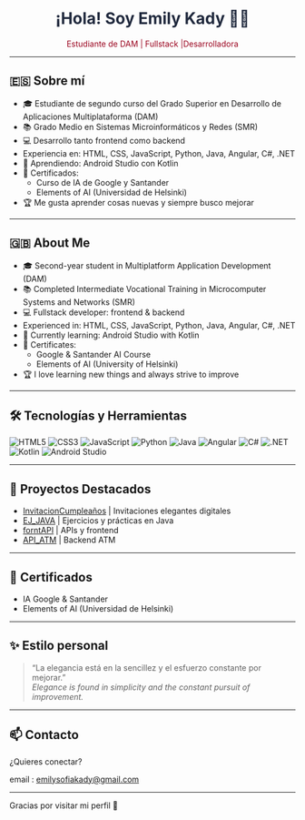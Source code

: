 <!-- Elegante, bilingüe, con colores azul oscuro y granate, y emojis sobrios -->

<h1 align="center" style="color:#212A3E;">
  ¡Hola! Soy Emily Kady 👩‍💻
</h1>

<p align="center" style="color:#9A031E;">
  Estudiante de DAM | Fullstack |Desarrolladora
</p>

---

## 🇪🇸 Sobre mí

- 🎓 Estudiante de segundo curso del Grado Superior en Desarrollo de Aplicaciones Multiplataforma (DAM)
- 📚 Grado Medio en Sistemas Microinformáticos y Redes (SMR)
- 💻 Desarrollo tanto frontend como backend
- Experiencia en: HTML, CSS, JavaScript, Python, Java, Angular, C#, .NET
- 🚀 Aprendiendo: Android Studio con Kotlin
- 🧠 Certificados:  
  - Curso de IA de Google y Santander  
  - Elements of AI (Universidad de Helsinki)
- 🏆 Me gusta aprender cosas nuevas y siempre busco mejorar

---

## 🇬🇧 About Me

- 🎓 Second-year student in Multiplatform Application Development (DAM)
- 📚 Completed Intermediate Vocational Training in Microcomputer Systems and Networks (SMR)
- 💻 Fullstack developer: frontend & backend
- Experienced in: HTML, CSS, JavaScript, Python, Java, Angular, C#, .NET
- 🚀 Currently learning: Android Studio with Kotlin
- 🧠 Certificates:  
  - Google & Santander AI Course  
  - Elements of AI (University of Helsinki)
- 🏆 I love learning new things and always strive to improve

---

## 🛠️ Tecnologías y Herramientas

![HTML5](https://img.shields.io/badge/HTML5-212A3E?style=for-the-badge&logo=html5&logoColor=white)
![CSS3](https://img.shields.io/badge/CSS3-212A3E?style=for-the-badge&logo=css3&logoColor=white)
![JavaScript](https://img.shields.io/badge/JavaScript-9A031E?style=for-the-badge&logo=javascript&logoColor=white)
![Python](https://img.shields.io/badge/Python-212A3E?style=for-the-badge&logo=python&logoColor=white)
![Java](https://img.shields.io/badge/Java-9A031E?style=for-the-badge&logo=java&logoColor=white)
![Angular](https://img.shields.io/badge/Angular-212A3E?style=for-the-badge&logo=angular&logoColor=white)
![C#](https://img.shields.io/badge/C%23-9A031E?style=for-the-badge&logo=csharp&logoColor=white)
![.NET](https://img.shields.io/badge/.NET-212A3E?style=for-the-badge&logo=dotnet&logoColor=white)
![Kotlin](https://img.shields.io/badge/Kotlin-9A031E?style=for-the-badge&logo=kotlin&logoColor=white)
![Android Studio](https://img.shields.io/badge/Android%20Studio-212A3E?style=for-the-badge&logo=androidstudio&logoColor=white)

---

## 📂 Proyectos Destacados

- [InvitacionCumpleaños](https://github.com/emilykady/InvitacionCumplea-os) | Invitaciones elegantes digitales
- [EJ_JAVA](https://github.com/emilykady/EJ_JAVA) | Ejercicios y prácticas en Java
- [forntAPI](https://github.com/emilykady/forntAPI) | APIs y frontend
- [API_ATM](https://github.com/emilykady/API_ATM) | Backend ATM

---

## 🏅 Certificados

- IA Google & Santander
- Elements of AI (Universidad de Helsinki)
  

---

## ✨ Estilo personal

> “La elegancia está en la sencillez y el esfuerzo constante por mejorar.”  
> _Elegance is found in simplicity and the constant pursuit of improvement._

---

## 📫 Contacto

¿Quieres conectar?  
 
email : emilysofiakady@gmail.com


---

Gracias por visitar mi perfil 💙 
